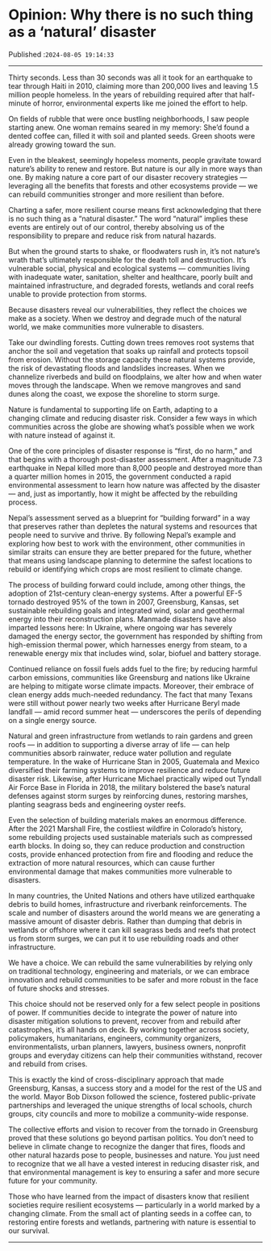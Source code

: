 # Opinion: Why there is no such thing as a ‘natural’ disaster

Published :`2024-08-05 19:14:33`

---

Thirty seconds. Less than 30 seconds was all it took for an earthquake to tear through Haiti in 2010, claiming more than 200,000 lives and leaving 1.5 million people homeless. In the years of rebuilding required after that half-minute of horror, environmental experts like me joined the effort to help.

On fields of rubble that were once bustling neighborhoods, I saw people starting anew. One woman remains seared in my memory: She’d found a dented coffee can, filled it with soil and planted seeds. Green shoots were already growing toward the sun.

Even in the bleakest, seemingly hopeless moments, people gravitate toward nature’s ability to renew and restore. But nature is our ally in more ways than one. By making nature a core part of our disaster recovery strategies — leveraging all the benefits that forests and other ecosystems provide — we can rebuild communities stronger and more resilient than before.

Charting a safer, more resilient course means first acknowledging that there is no such thing as a “natural disaster.” The word “natural” implies these events are entirely out of our control, thereby absolving us of the responsibility to prepare and reduce risk from natural hazards.

But when the ground starts to shake, or floodwaters rush in, it’s not nature’s wrath that’s ultimately responsible for the death toll and destruction. It’s vulnerable social, physical and ecological systems — communities living with inadequate water, sanitation, shelter and healthcare, poorly built and maintained infrastructure, and degraded forests, wetlands and coral reefs unable to provide protection from storms.

Because disasters reveal our vulnerabilities, they reflect the choices we make as a society. When we destroy and degrade much of the natural world, we make communities more vulnerable to disasters.

Take our dwindling forests. Cutting down trees removes root systems that anchor the soil and vegetation that soaks up rainfall and protects topsoil from erosion. Without the storage capacity these natural systems provide, the risk of devastating floods and landslides increases. When we channelize riverbeds and build on floodplains, we alter how and when water moves through the landscape. When we remove mangroves and sand dunes along the coast, we expose the shoreline to storm surge.

Nature is fundamental to supporting life on Earth, adapting to a changing climate and reducing disaster risk. Consider a few ways in which communities across the globe are showing what’s possible when we work with nature instead of against it.

One of the core principles of disaster response is “first, do no harm,” and that begins with a thorough post-disaster assessment. After a magnitude 7.3 earthquake in Nepal killed more than 8,000 people and destroyed more than a quarter million homes in 2015, the government conducted a rapid environmental assessment to learn how nature was affected by the disaster — and, just as importantly, how it might be affected by the rebuilding process.

Nepal’s assessment served as a blueprint for “building forward” in a way that preserves rather than depletes the natural systems and resources that people need to survive and thrive. By following Nepal’s example and exploring how best to work with the environment, other communities in similar straits can ensure they are better prepared for the future, whether that means using landscape planning to determine the safest locations to rebuild or identifying which crops are most resilient to climate change.

The process of building forward could include, among other things, the adoption of 21st-century clean-energy systems. After a powerful EF-5 tornado destroyed 95% of the town in 2007, Greensburg, Kansas, set sustainable rebuilding goals and integrated wind, solar and geothermal energy into their reconstruction plans. Manmade disasters have also imparted lessons here: In Ukraine, where ongoing war has severely damaged the energy sector, the government has responded by shifting from high-emission thermal power, which harnesses energy from steam, to a renewable energy mix that includes wind, solar, biofuel and battery storage.

Continued reliance on fossil fuels adds fuel to the fire; by reducing harmful carbon emissions, communities like Greensburg and nations like Ukraine are helping to mitigate worse climate impacts. Moreover, their embrace of clean energy adds much-needed redundancy. The fact that many Texans were still without power nearly two weeks after Hurricane Beryl made landfall — amid record summer heat — underscores the perils of depending on a single energy source.

Natural and green infrastructure from wetlands to rain gardens and green roofs — in addition to supporting a diverse array of life — can help communities absorb rainwater, reduce water pollution and regulate temperature. In the wake of Hurricane Stan in 2005, Guatemala and Mexico diversified their farming systems to improve resilience and reduce future disaster risk. Likewise, after Hurricane Michael practically wiped out Tyndall Air Force Base in Florida in 2018, the military bolstered the base’s natural defenses against storm surges by reinforcing dunes, restoring marshes, planting seagrass beds and engineering oyster reefs.

Even the selection of building materials makes an enormous difference. After the 2021 Marshall Fire, the costliest wildfire in Colorado’s history, some rebuilding projects used sustainable materials such as compressed earth blocks. In doing so, they can reduce production and construction costs, provide enhanced protection from fire and flooding and reduce the extraction of more natural resources, which can cause further environmental damage that makes communities more vulnerable to disasters.

In many countries, the United Nations and others have utilized earthquake debris to build homes, infrastructure and riverbank reinforcements. The scale and number of disasters around the world means we are generating a massive amount of disaster debris. Rather than dumping that debris in wetlands or offshore where it can kill seagrass beds and reefs that protect us from storm surges, we can put it to use rebuilding roads and other infrastructure.

We have a choice. We can rebuild the same vulnerabilities by relying only on traditional technology, engineering and materials, or we can embrace innovation and rebuild communities to be safer and more robust in the face of future shocks and stresses.

This choice should not be reserved only for a few select people in positions of power. If communities decide to integrate the power of nature into disaster mitigation solutions to prevent, recover from and rebuild after catastrophes, it’s all hands on deck. By working together across society, policymakers, humanitarians, engineers, community organizers, environmentalists, urban planners, lawyers, business owners, nonprofit groups and everyday citizens can help their communities withstand, recover and rebuild from crises.

This is exactly the kind of cross-disciplinary approach that made Greensburg, Kansas, a success story and a model for the rest of the US and the world. Mayor Bob Dixson followed the science, fostered public-private partnerships and leveraged the unique strengths of local schools, church groups, city councils and more to mobilize a community-wide response.

The collective efforts and vision to recover from the tornado in Greensburg proved that these solutions go beyond partisan politics. You don’t need to believe in climate change to recognize the danger that fires, floods and other natural hazards pose to people, businesses and nature. You just need to recognize that we all have a vested interest in reducing disaster risk, and that environmental management is key to ensuring a safer and more secure future for your community.

Those who have learned from the impact of disasters know that resilient societies require resilient ecosystems — particularly in a world marked by a changing climate. From the small act of planting seeds in a coffee can, to restoring entire forests and wetlands, partnering with nature is essential to our survival.

---


